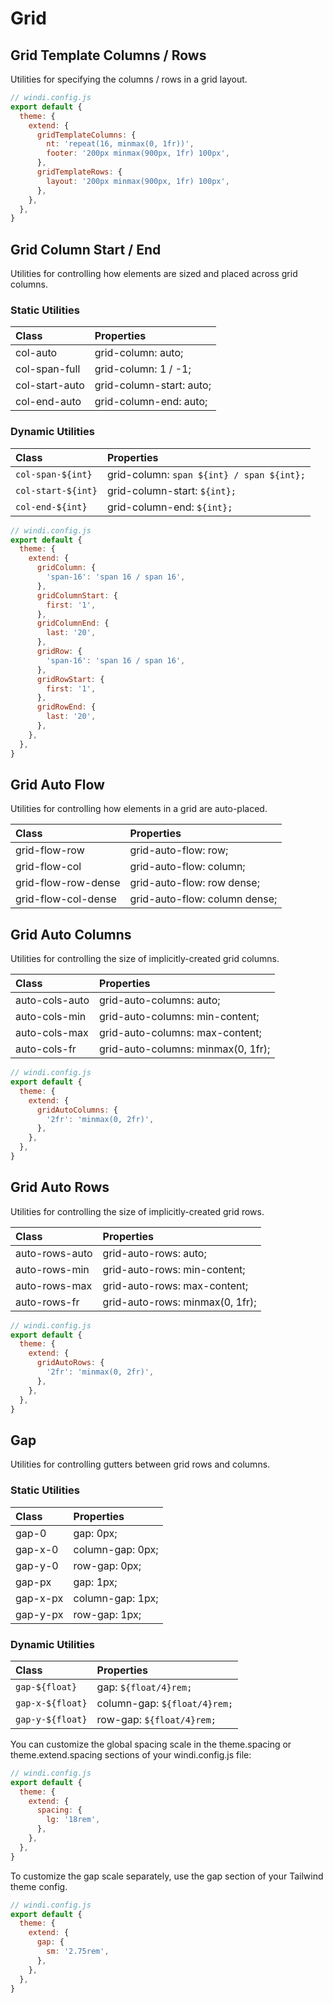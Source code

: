 # Grid

## Grid Template Columns / Rows

Utilities for specifying the columns / rows in a grid layout.

<PlaygroundWithVariants
  variant='none'
  :variants="['none','1','2','3', '[1fr,2fr]', '[100px,1fr,min-content]']"
  prefix='grid-cols'
  :showPreview='false'
/>

<Customizing>

```js
// windi.config.js
export default {
  theme: {
    extend: {
      gridTemplateColumns: {
        nt: 'repeat(16, minmax(0, 1fr))',
        footer: '200px minmax(900px, 1fr) 100px',
      },
      gridTemplateRows: {
        layout: '200px minmax(900px, 1fr) 100px',
      },
    },
  },
}
```

</Customizing>

## Grid Column Start / End

Utilities for controlling how elements are sized and placed across grid columns.

### Static Utilities

| Class | Properties |
| :---- | :--------- |
| col-auto | grid-column: auto; |
| col-span-full | grid-column: 1 / -1; |
| col-start-auto | grid-column-start: auto; |
| col-end-auto | grid-column-end: auto; |

### Dynamic Utilities

| Class | Properties |
| :---- | :--------- |
| `col-span-${int}` | grid-column: `span ${int} / span ${int};` |
| `col-start-${int}` | grid-column-start: `${int};` |
| `col-end-${int}` | grid-column-end: `${int};` |

<Customizing>

```js
// windi.config.js
export default {
  theme: {
    extend: {
      gridColumn: {
        'span-16': 'span 16 / span 16',
      },
      gridColumnStart: {
        first: '1',
      },
      gridColumnEnd: {
        last: '20',
      },
      gridRow: {
        'span-16': 'span 16 / span 16',
      },
      gridRowStart: {
        first: '1',
      },
      gridRowEnd: {
        last: '20',
      },
    },
  },
}
```

</Customizing>

## Grid Auto Flow

Utilities for controlling how elements in a grid are auto-placed.

| Class | Properties |
| :---- | :--------- |
| grid-flow-row | grid-auto-flow: row; |
| grid-flow-col | grid-auto-flow: column; |
| grid-flow-row-dense | grid-auto-flow: row dense; |
| grid-flow-col-dense | grid-auto-flow: column dense; |

## Grid Auto Columns

Utilities for controlling the size of implicitly-created grid columns.

| Class | Properties |
| :---- | :--------- |
| auto-cols-auto | grid-auto-columns: auto; |
| auto-cols-min | grid-auto-columns: min-content; |
| auto-cols-max | grid-auto-columns: max-content; |
| auto-cols-fr | grid-auto-columns: minmax(0, 1fr); |

<Customizing>

```js
// windi.config.js
export default {
  theme: {
    extend: {
      gridAutoColumns: {
        '2fr': 'minmax(0, 2fr)',
      },
    },
  },
}
```

</Customizing>

## Grid Auto Rows

Utilities for controlling the size of implicitly-created grid rows.

| Class | Properties |
| :---- | :--------- |
| auto-rows-auto | grid-auto-rows: auto; |
| auto-rows-min | grid-auto-rows: min-content; |
| auto-rows-max | grid-auto-rows: max-content; |
| auto-rows-fr | grid-auto-rows: minmax(0, 1fr); |

<Customizing>

```js
// windi.config.js
export default {
  theme: {
    extend: {
      gridAutoRows: {
        '2fr': 'minmax(0, 2fr)',
      },
    },
  },
}
```

</Customizing>

## Gap

Utilities for controlling gutters between grid rows and columns.

### Static Utilities

| Class | Properties |
| :---- | :--------- |
| gap-0 | gap: 0px; |
| gap-x-0 | column-gap: 0px; |
| gap-y-0 | row-gap: 0px; |
| gap-px | gap: 1px; |
| gap-x-px | column-gap: 1px; |
| gap-y-px | row-gap: 1px; |

### Dynamic Utilities

| Class | Properties |
| :---- | :--------- |
| `gap-${float}` | gap: `${float/4}rem;` |
| `gap-x-${float}` | column-gap: `${float/4}rem;` |
| `gap-y-${float}` | row-gap: `${float/4}rem;` |

<Customizing>

You can customize the global spacing scale in the theme.spacing or theme.extend.spacing sections of your windi.config.js file:

```js
// windi.config.js
export default {
  theme: {
    extend: {
      spacing: {
        lg: '18rem',
      },
    },
  },
}
```

To customize the gap scale separately, use the gap section of your Tailwind theme config.

```js
// windi.config.js
export default {
  theme: {
    extend: {
      gap: {
        sm: '2.75rem',
      },
    },
  },
}
```

</Customizing>
